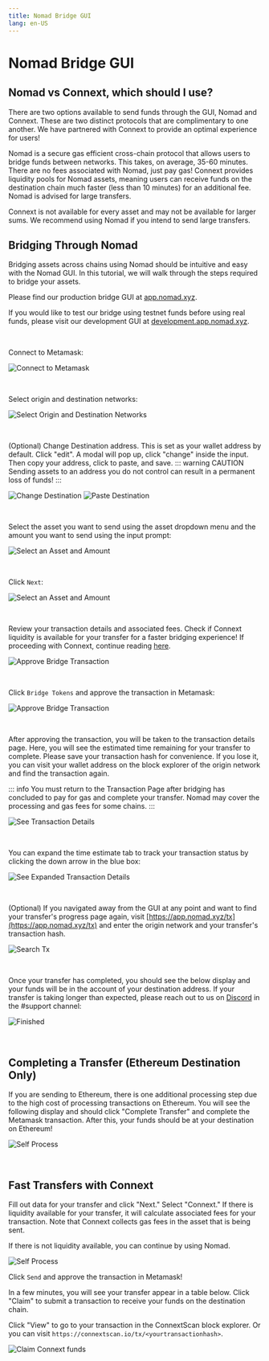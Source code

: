 ```yaml
---
title: Nomad Bridge GUI
lang: en-US
---
```


# Nomad Bridge GUI

## Nomad vs Connext, which should I use?

There are two options available to send funds through the GUI, Nomad and Connext. These are two distinct protocols that are complimentary to one another. We have partnered with Connext to provide an optimal experience for users!

Nomad is a secure gas efficient cross-chain protocol that allows users to bridge funds between networks. This takes, on average, 35-60 minutes. There are no fees associated with Nomad, just pay gas! Connext provides liquidity pools for Nomad assets, meaning users can receive funds on the destination chain much faster (less than 10 minutes) for an additional fee. Nomad is advised for large transfers.

Connext is not available for every asset and may not be available for larger sums. We recommend using Nomad if you intend to send large transfers.

## Bridging Through Nomad

Bridging assets across chains using Nomad should be intuitive and easy with the Nomad GUI. In this tutorial, we will walk through the steps required to bridge your assets.

Please find our production bridge GUI at [app.nomad.xyz](https://app.nomad.xyz/).

If you would like to test our bridge using testnet funds before using real funds, please visit our development GUI at [development.app.nomad.xyz](https://development.app.nomad.xyz/).

<br>

Connect to Metamask:

![Connect to Metamask](../public/partner-assets/ethereum-to-evmos/connect-metamask.png)

<br>

Select origin and destination networks:

![Select Origin and Destination Networks](../public/partner-assets/ethereum-to-evmos/select-networks.png)

<br>

(Optional) Change Destination address. This is set as your wallet address by default. Click "edit". A modal will pop up, click "change" inside the input. Then copy your address, click to paste, and save.
::: warning CAUTION
Sending assets to an address you do not control can result in a permanent loss of funds!
:::

![Change Destination](../public/partner-assets/ethereum-to-evmos/change-dest-1.png)
![Paste Destination](../public/partner-assets/ethereum-to-evmos/change-dest-2.png)

<br>

Select the asset you want to send using the asset dropdown menu and the amount you want to send using the input prompt:

![Select an Asset and Amount](../public/partner-assets/ethereum-to-evmos/select-token.png)

<br>

Click `Next`:

![Select an Asset and Amount](../public/partner-assets/ethereum-to-evmos/input-data.png)

<br>

Review your transaction details and associated fees. Check if Connext liquidity is available for your transfer for a faster bridging experience! If proceeding with Connext, continue reading [here](#fast-transfers-with-connext).

![Approve Bridge Transaction](../public/partner-assets/ethereum-to-evmos/review.png)

<br>

Click `Bridge Tokens` and approve the transaction in Metamask:

![Approve Bridge Transaction](../public/partner-assets/ethereum-to-evmos/sending.png)

<br>

After approving the transaction, you will be taken to the transaction details page. Here, you will see the estimated time remaining for your transfer to complete. Please save your transaction hash for convenience. If you lose it, you can visit your wallet address on the block explorer of the origin network and find the transaction again.

::: info
You must return to the Transaction Page after bridging has concluded to pay for gas and complete your transfer. Nomad may cover the processing and gas fees for some chains.
:::

![See Transaction Details](../public/partner-assets/ethereum-to-evmos/transfer-pending.png)

<br>

You can expand the time estimate tab to track your transaction status by clicking the down arrow in the blue box:

![See Expanded Transaction Details](../public/partner-assets/ethereum-to-evmos/expand-status.png)

<br>

(Optional) If you navigated away from the GUI at any point and want to find your transfer's progress page again, visit [https://app.nomad.xyz/tx](https://app.nomad.xyz/tx) and enter the origin network and your transfer's transaction hash.

![Search Tx](../public/partner-assets/ethereum-to-evmos/search-tx.png)

<br>

Once your transfer has completed, you should see the below display and your funds will be in the account of your destination address. If your transfer is taking longer than expected, please reach out to us on [Discord](https://discord.gg/RurtmJApqm) in the #support channel:

![Finished](../public/partner-assets/ethereum-to-evmos/transfer-complete.png)

<br>

## Completing a Transfer (Ethereum Destination Only)

If you are sending to Ethereum, there is one additional processing step due to the high cost of processing transactions on Ethereum. You will see the following display and should click "Complete Transfer" and complete the Metamask transaction. After this, your funds should be at your destination on Ethereum!

![Self Process](../public/partner-assets/ethereum-to-evmos/complete-transfer.png)

<br>

## Fast Transfers with Connext

Fill out data for your transfer and click "Next." Select "Connext." If there is liquidity available for your transfer, it will calculate associated fees for your transaction. Note that Connext collects gas fees in the asset that is being sent.

If there is not liquidity available, you can continue by using Nomad.

![Self Process](../public/partner-assets/ethereum-to-evmos/review-connext.png)

Click `Send` and approve the transaction in Metamask!

In a few minutes, you will see your transfer appear in a table below. Click "Claim" to submit a transaction to receive your funds on the destination chain.

Click "View" to go to your transaction in the ConnextScan block explorer. Or you can visit `https://connextscan.io/tx/<yourtransactionhash>`.

![Claim Connext funds](../public/partner-assets/ethereum-to-evmos/connext-claim.png)
